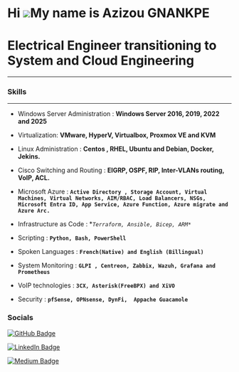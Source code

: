 Hi ![](https://user-images.githubusercontent.com/18350557/176309783-0785949b-9127-417c-8b55-ab5a4333674e.gif)My name is Azizou GNANKPE
======================================================================================================================================
# Electrical Engineer transitioning to System and Cloud Engineering
 -------------------------
  ### Skills
  -------------------------
  - Windows Server Administration : **Windows Server 2016, 2019, 2022 and 2025**
    
  - Virtualization: **VMware, HyperV, Virtualbox, Proxmox VE and KVM**
    
  - Linux Administration : **Centos , RHEL, Ubuntu and Debian, Docker, Jekins.**
    
  - Cisco Switching and Routing : **EIGRP, OSPF, RIP, Inter-VLANs routing, VoIP, ACL.**
    
  - Microsoft Azure : **`Active Directory , Storage Account, Virtual Machines, Virtual Networks, AIM/RBAC, Load Balancers, NSGs, Microsoft Entra ID, App Service, Azure Function, Azure migrate and Azure Arc.`**
    
  - Infrastructure as Code : **`Terraform, Ansible, Bicep, ARM*`*

  -  Scripting : **`Python, Bash, PowerShell`**
    
  -  Spoken Languages : **`French(Native) and English (Billingual)`**

  - System Monitoring : **`GLPI , Centreon, Zabbix, Wazuh, Grafana and Prometheus`**
    
  - VoIP technologies : **`3CX, Asterisk(FreeBPX) and XiVO`**

  - Security : **`pfSense, OPNsense, DynFi,  Appache Guacamole`**
 

  ### Socials
                  
                  
[![GitHub Badge](https://img.shields.io/badge/-Curious4Tech-181717?style=flat-square&logo=github&logoColor=white)](https://github.com/Curious4Tech)

                  
[![LinkedIn Badge](https://img.shields.io/badge/-Azizou%20Gnankpe-blue?style=flat-square&logo=Linkedin&logoColor=white)](https://www.linkedin.com/in/azizou-gnankpe/)

                    
[![Medium Badge](https://img.shields.io/badge/-Curious4Tech-12100E?style=flat-square&logo=medium&logoColor=white)](http://www.medium.com/Curious4Tech)

                  
                  
